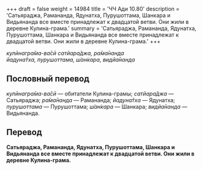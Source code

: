 +++
draft = false
weight = 14984
title = 'ЧЧ Ади 10.80'
description = 'Сатьяраджа, Рамананда, Ядунатха, Пурушоттама, Шанкара и Видьянанда все вместе принадлежат к двадцатой ветви. Они жили в деревне Кулина-грама.'
summary = 'Сатьяраджа, Рамананда, Ядунатха, Пурушоттама, Шанкара и Видьянанда все вместе принадлежат к двадцатой ветви. Они жили в деревне Кулина-грама.'
+++

_кулӣнагра̄ма-ва̄сӣ сатйара̄джа, ра̄ма̄нанда  
йадуна̄тха, пурушоттама, ш́ан̇кара, видйа̄нанда_

## Пословный перевод

_кулӣнагра̄ма_\-_ва̄сӣ_ — обитатели Кулина-грамы; _сатйара̄джа_ — Сатьяраджа; _ра̄ма̄нанда_ — Рамананда; _йадуна̄тха_ — Ядунатха; _пурушоттама_ — Пурушоттама; _ш́ан̇кара_ — Шанкара; _видйа̄нанда_ — Видьянанда.

## Перевод

**Сатьяраджа, Рамананда, Ядунатха, Пурушоттама, Шанкара и Видьянанда все вместе принадлежат к двадцатой ветви. Они жили в деревне Кулина-грама.**
